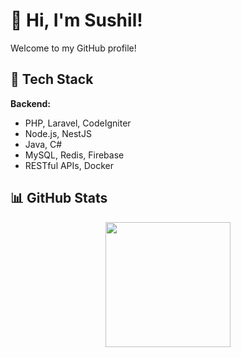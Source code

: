 # 👋 Hi, I'm Sushil!

Welcome to my GitHub profile!

## 🚀 Tech Stack

**Backend:**
- PHP, Laravel, CodeIgniter
- Node.js, NestJS
- Java, C#
- MySQL, Redis, Firebase
- RESTful APIs, Docker


## 📊 GitHub Stats
<div align="center">
  <img src="https://github-readme-stats.vercel.app/api/top-langs/?username=Sushil113&theme=dark&hide_border=false&include_all_commits=false&count_private=false&layout=compact" height="200" />
</div>
